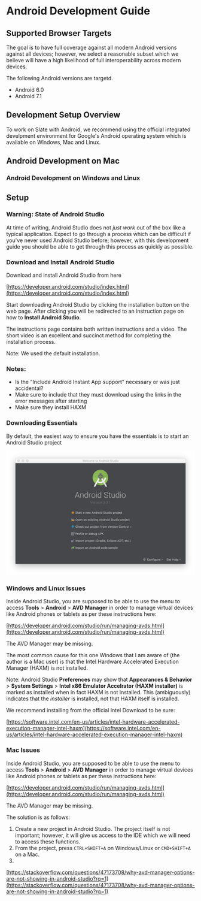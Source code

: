 # Android Development Guide

## Supported Browser Targets

The goal is to have full coverage against all modern Android versions against all devices; however, we select a reasonable subset which we believe will have a high likelihood of full interoperability across modern devices.

The following Android versions are targetd.

* Android 6.0
* Android 7.1

## Development Setup Overview

To work on Slate with Android, we recommend using the official integrated develpment environment for Google's Android operating system which is available on Windows, Mac and Linux.

## Android Development on Mac

### Android Development on Windows and Linux

## Setup

### Warning: State of Android Studio

At time of writing, Android Studio does not _just work_ out of the box like a typical application. Expect to go through a process which can be difficult if you've never used Android Studio before; however, with this development guide you should be able to get through this process as quickly as possible.

### Download and Install Android Studio

Download and install Android Studio from here

[https://developer.android.com/studio/index.html](https://developer.android.com/studio/index.html)

Start downloading Android Studio by clicking the installation button on the web page. After clicking you will be redirected to an instruction page on how to **Install Android Studio**.

The instructions page contains both written instructions and a video. The short video is an excellent and succinct method for completing the installation process.

Note: We used the default installation.

### Notes:

* Is the "Include Android Instant App support" necessary or was just accidental?
* Make sure to include that they must download using the links in the error messages after starting
* Make sure they install HAXM

### Downloading Essentials

By default, the easiest way to ensure you have the essentials is to start an Android Studio project

![](../.gitbook/assets/image.png)

### Windows and Linux Issues

Inside Android Studio, you are supposed to be able to use the menu to access **Tools** &gt; **Android** &gt; **AVD Manager** in order to manage virtual devices like Android phones or tablets as per these instructions here:

[https://developer.android.com/studio/run/managing-avds.html](https://developer.android.com/studio/run/managing-avds.html)

The AVD Manager may be missing.

The most common cause for this one Windows that I am aware of \(the author is a Mac user\) is that the Intel Hardware Accelerated Execution Manager \(HAXM\) is not installed.

Note: Android Studio **Preferences** may show that **Appearances & Behavior** &gt; **System Settings** &gt; **Intel x86 Emulator Accelrator \(HAXM installer\)** is marked as installed when in fact HAXM is not installed. This \(ambiguously\) indicates that the _installer_ is installed, not that HAXM itself is installed.

We recommend installing from the official Intel Download to be sure:

[https://software.intel.com/en-us/articles/intel-hardware-accelerated-execution-manager-intel-haxm](https://software.intel.com/en-us/articles/intel-hardware-accelerated-execution-manager-intel-haxm)

### Mac Issues

Inside Android Studio, you are supposed to be able to use the menu to access **Tools** &gt; **Android** &gt; **AVD Manager** in order to manage virtual devices like Android phones or tablets as per these instructions here:

[https://developer.android.com/studio/run/managing-avds.html](https://developer.android.com/studio/run/managing-avds.html)

The AVD Manager may be missing.

The solution is as follows:

1. Create a new project in Android Studio. The project itself is not important; however, it will give us access to the IDE which we will need to access these functions.
2. From the project, press `CTRL+SHIFT+A` on Windows/Linux or `CMD+SHIFT+A` on a Mac.
3. 
[https://stackoverflow.com/questions/47173708/why-avd-manager-options-are-not-showing-in-android-studio?rq=1](https://stackoverflow.com/questions/47173708/why-avd-manager-options-are-not-showing-in-android-studio?rq=1)




